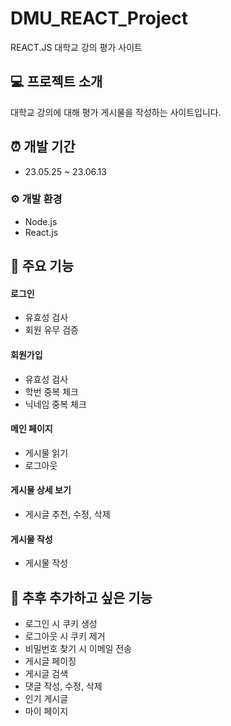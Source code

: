 # DMU_REACT_Project
REACT.JS 대학교 강의 평가 사이트

## 💻 프로젝트 소개
대학교 강의에 대해 평가 게시물을 작성하는 사이트입니다.

## ⏰ 개발 기간
- 23.05.25 ~ 23.06.13

### ⚙ 개발 환경
- Node.js
- React.js

## 📌 주요 기능
#### 로그인
- 유효성 검사
- 회원 유무 검증
#### 회원가입
- 유효성 검사
- 학번 중복 체크
- 닉네임 중복 체크
#### 메인 페이지
- 게시물 읽기
- 로그아웃
#### 게시물 상세 보기
- 게시글 추천, 수정, 삭제
#### 게시물 작성
- 게시물 작성

## 🔨 추후 추가하고 싶은 기능
- 로그인 시 쿠키 생성
- 로그아웃 시 쿠키 제거
- 비밀번호 찾기 시 이메일 전송
- 게시글 페이징
- 게시글 검색
- 댓글 작성, 수정, 삭제
- 인기 게시글
- 마이 페이지